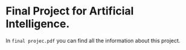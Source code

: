 ﻿# Final Project for Artificial Intelligence.

In ```final projec.pdf``` you can find all the information about this project.
